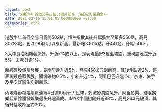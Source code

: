 ```yaml
---
layout: post
title: 港股牛年首個交易日創32個月新高　油股及影業股急升
date: 2021-02-16 11:01:05.000000000 +08:00
categories: rthk
---
```


港股牛年首個交易日高開502點，恒生指數其後升幅擴大至最多550點，高見30723點，創2018年6月以來新高。最新報30615點，升441點，升幅1.46%。

3大中資油股顯著造好，升近7%或以上，是表現最好3隻藍籌股。重磅股滙控升近5%，友邦升逾1%。

新經濟股個別發展，美團早段升近5%，高見458.8元創新高，其後倒跌近2%，是表現最差藍籌股。騰訊跌約0.5%，小米升近4%，阿里巴巴升逾1%，京東、快手及平安好醫生均創新高。

內地春節檔期票房連續4日逾10億元人民幣，刺激影業股急升，阿里影業、貓眼娛樂及華誼騰訊娛樂最多升逾兩成。IMAX中國初段升近88%，高見26.3元破頂，其後升幅收窄至約30%。
